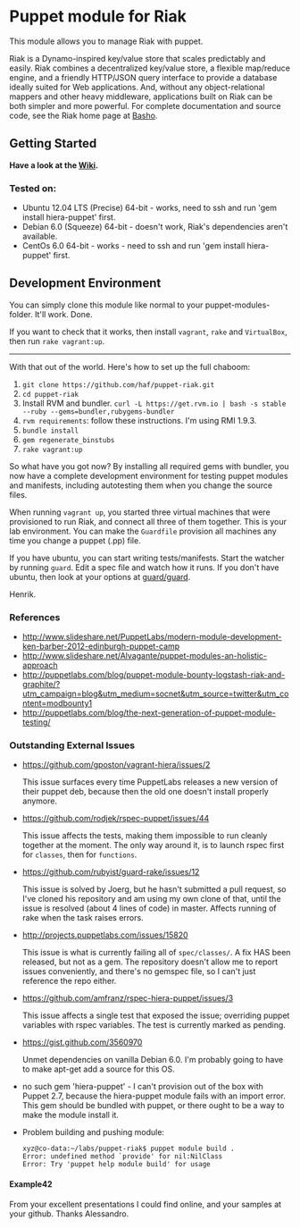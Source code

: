 # Puppet module for Riak

This module allows you to manage Riak with puppet.

Riak is a Dynamo-inspired key/value store that scales predictably and easily.
Riak combines a decentralized key/value store, a flexible map/reduce engine,
and a friendly HTTP/JSON query interface to provide a database ideally suited 
for Web applications. And, without any object-relational mappers and other 
heavy middleware, applications built on Riak can be both simpler and more 
powerful.  For complete documentation and source code, see the Riak home page 
at [Basho][1].

## Getting Started

**Have a look at the [Wiki][2].**

### Tested on:

 * Ubuntu 12.04 LTS (Precise) 64-bit - works, need to ssh and run 'gem install hiera-puppet' first.
 * Debian 6.0 (Squeeze) 64-bit - doesn't work, Riak's dependencies aren't available.
 * CentOs 6.0 64-bit - works - need to ssh and run 'gem install hiera-puppet' first.

## Development Environment

You can simply clone this module like normal to your puppet-modules-folder. 
It'll work. Done.

If you want to check that it works, then install `vagrant`, `rake` and 
`VirtualBox`, then run `rake vagrant:up`.

----

With that out of the world. Here's how to set up the full chaboom:

 1. `git clone https://github.com/haf/puppet-riak.git`
 1. `cd puppet-riak`
 1. Install RVM and bundler. `curl -L https://get.rvm.io | bash -s stable --ruby --gems=bundler,rubygems-bundler`
 1. `rvm requirements`: follow these instructions. I'm using RMI 1.9.3.
 1. `bundle install`
 1. `gem regenerate_binstubs`
 1. `rake vagrant:up`

So what have you got now? By installing all required gems with bundler, you 
now have a complete development environment for testing puppet modules and 
manifests, including autotesting them when you change the source files.

When running `vagrant up`, you started three virtual machines that were
provisioned to run Riak, and connect all three of them together. This is 
your lab environment. You can make the `Guardfile` provision all machines
any time you change a puppet (.pp) file.

If you have ubuntu, you can start writing tests/manifests. Start the watcher
by running `guard`. Edit a spec file and watch how it runs. If you don't have
ubuntu, then look at your options at 
[guard/guard](https://github.com/guard/guard#readme).

Henrik.

### References

 * http://www.slideshare.net/PuppetLabs/modern-module-development-ken-barber-2012-edinburgh-puppet-camp
 * http://www.slideshare.net/Alvagante/puppet-modules-an-holistic-approach
 * http://puppetlabs.com/blog/puppet-module-bounty-logstash-riak-and-graphite/?utm_campaign=blog&utm_medium=socnet&utm_source=twitter&utm_content=modbounty1
 * http://puppetlabs.com/blog/the-next-generation-of-puppet-module-testing/

### Outstanding External Issues

 * https://github.com/gposton/vagrant-hiera/issues/2

   This issue surfaces every time PuppetLabs releases a new version of their
   puppet deb, because then the old one doesn't install properly anymore.

 * https://github.com/rodjek/rspec-puppet/issues/44

   This issue affects the tests, making them impossible to run cleanly
   together at the moment. The only way around it, is to launch rspec
   first for `classes`, then for `functions`.

 * https://github.com/rubyist/guard-rake/issues/12

   This issue is solved by Joerg, but he hasn't submitted a pull request,
   so I've cloned his repository and am using my own clone of that, until
   the issue is resolved (about 4 lines of code) in master. Affects
   running of rake when the task raises errors.

 * http://projects.puppetlabs.com/issues/15820

   This issue is what is currently failing all of `spec/classes/`. A fix
   HAS been released, but not as a gem. The repository doesn't allow me
   to report issues conveniently, and there's no gemspec file, so I can't
   just reference the repo either.

 * https://github.com/amfranz/rspec-hiera-puppet/issues/3

   This issue affects a single test that exposed the issue; overriding
   puppet variables with rspec variables. The test is currently marked as
   pending.

 * https://gist.github.com/3560970

   Unmet dependencies on vanilla Debian 6.0. I'm probably going to have
   to make apt-get add a source for this OS.

 * no such gem 'hiera-puppet' - I can't provision out of the box with
   Puppet 2.7, because the hiera-puppet module fails with an import error.
   This gem should be bundled with puppet, or there ought to be a way to
   make the module install it.

 * Problem building and pushing module:

   ```puppet
   xyz@co-data:~/labs/puppet-riak$ puppet module build .
   Error: undefined method `provide' for nil:NilClass
   Error: Try 'puppet help module build' for usage
   ```


#### Example42

From your excellent presentations I could find online, and your samples
at your github. Thanks Alessandro.

[1]: http://basho.com/
[2]: https://github.com/haf/puppet-riak/wiki
